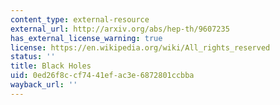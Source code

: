 ```yaml
---
content_type: external-resource
external_url: http://arxiv.org/abs/hep-th/9607235
has_external_license_warning: true
license: https://en.wikipedia.org/wiki/All_rights_reserved
status: ''
title: Black Holes
uid: 0ed26f8c-cf74-41ef-ac3e-6872801ccbba
wayback_url: ''
---
```

